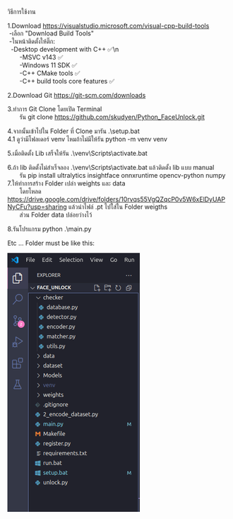 วิธีการใช้งาน

1.Download https://visualstudio.microsoft.com/visual-cpp-build-tools<br>
&nbsp;-เลือก "Download Build Tools"<br>
&nbsp;-ในหน้าติดตั้งให้ติ๊ก:<br>
&nbsp;&nbsp;-Desktop development with C++ ✅\n<br>
&nbsp;&nbsp;&nbsp;&nbsp;&nbsp;&nbsp;&nbsp;-MSVC v143 ✅<br>
&nbsp;&nbsp;&nbsp;&nbsp;&nbsp;&nbsp;&nbsp;-Windows 11 SDK ✅<br>
&nbsp;&nbsp;&nbsp;&nbsp;&nbsp;&nbsp;&nbsp;-C++ CMake tools ✅<br>
&nbsp;&nbsp;&nbsp;&nbsp;&nbsp;&nbsp;&nbsp;-C++ build tools core features ✅<br>

2.Download Git https://git-scm.com/downloads

3.ทำการ Git Clone โดยเปิด Terminal<br>
&nbsp;&nbsp;&nbsp;&nbsp;&nbsp;&nbsp;&nbsp;รัน git clone https://github.com/skudyen/Python_FaceUnlock.git

4.จากนั้นเข้าไปใน Folder ที่ Clone มารัน .\setup.bat <br>
4.1 ดูว่ามีโฟลเดอร์ venv ไหมถ้าไม่มีให้รัน python -m venv venv  

5.เมิ้อติดตั้ง Lib เสร็จให้รัน .\venv\Scripts\activate.bat <br>

6.ถ้า lib ติดตั้งไม่สำเร็จลอง .\venv\Scripts\activate.bat แล้วติดตั้ง lib แบบ manual <br>
&nbsp;&nbsp;&nbsp;&nbsp;&nbsp;&nbsp;&nbsp;รัน pip install ultralytics insightface onnxruntime opencv-python numpy <br>
7.ให้ทำการสร้าง Folder เปล่า weights และ data <br>
&nbsp;&nbsp;&nbsp;&nbsp;&nbsp;&nbsp;&nbsp;โดยโหลด https://drive.google.com/drive/folders/10rvqs55VgQZqcP0v5W6xElDyUAPNyCFu?usp=sharing แล้วนำไฟล์ .pt ไปใ่ส่ใน Folder weigths <br>
&nbsp;&nbsp;&nbsp;&nbsp;&nbsp;&nbsp;&nbsp;ส่วน Folder data ปล่อยว่างไว้

8.รันโปรแกรม python .\main.py <br>

Etc ...
Folder must be like this:<br>

![image_alt](https://github.com/skudyen/Python_FaceUnlock/blob/master/Screenshot%20from%202025-06-13%2014-41-56.png)
